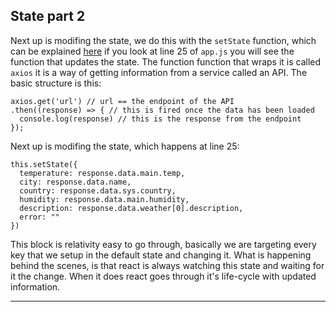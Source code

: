 ## State part 2

Next up is modifing the state, we do this with the `setState` function, which can be explained [here](https://www.freecodecamp.org/news/get-pro-with-react-setstate-in-10-minutes-d38251d1c781/) if you look at line 25 of `app.js` you will see the function that updates the state. The function function that wraps it is called `axios` it is a way of getting information from a service called an API. The basic structure is this: 

``` JS 
axios.get('url') // url == the endpoint of the API
.then((response) => { // this is fired once the data has been loaded
  console.log(response) // this is the response from the endpoint
});
```
Next up is modifing the state, which happens at line 25: 
``` JS 
this.setState({
  temperature: response.data.main.temp,
  city: response.data.name,
  country: response.data.sys.country,
  humidity: response.data.main.humidity,
  description: response.data.weather[0].description,
  error: ""
})
```
This block is relativity easy to go through, basically we are targeting every key that we setup in the default state and changing it. What is happening behind the scenes, is that react is always watching this state and waiting for it the change. When it does react goes through it's life-cycle with updated information. 

---

